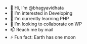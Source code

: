 - 👋 Hi, I’m @bhagyavidhata
- 👀 I’m interested in Developing
- 🌱 I’m currently learning PHP
- 💞️ I’m looking to collaborate on WP
- 📫 Reach me by mail
- ⚡ Fun fact: Earth has one moon

<!---
bhagyavidhata/bhagyavidhata is a ✨ special ✨ repository because its `README.md` (this file) appears on your GitHub profile.
You can click the Preview link to take a look at your changes.
--->
